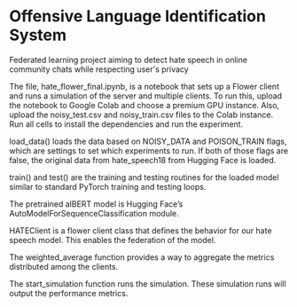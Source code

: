 # Offensive Language Identification System
Federated learning project aiming to detect hate speech in online community chats while respecting user's privacy

The file, hate_flower_final.ipynb, is a notebook that sets up a Flower client and runs a simulation of the server and multiple clients. To run this, upload the notebook to Google Colab and choose a premium GPU instance. Also, upload the noisy_test.csv and noisy_train.csv files to the Colab instance. Run all cells to install the dependencies and run the experiment. 

load_data() loads the data based on NOISY_DATA and POISON_TRAIN flags, which are settings to set which experiments to run. If both of those flags are false, the original data from hate_speech18 from Hugging Face is loaded.

train() and test() are the training and testing routines for the loaded model similar to standard PyTorch training and testing loops.

The pretrained alBERT model is Hugging Face’s AutoModelForSequenceClassification module.

HATEClient is a flower client class that defines the behavior for our hate speech model. This enables the federation of the model.

The weighted_average function provides a way to aggregate the metrics distributed among the clients.

The start_simulation function runs the simulation. These simulation runs will output the performance metrics.
